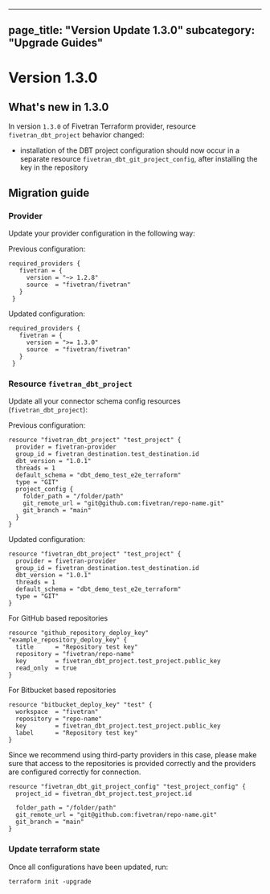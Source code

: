 ----
page_title: "Version Update 1.3.0"
subcategory: "Upgrade Guides"
---

# Version 1.3.0

## What's new in 1.3.0

In version `1.3.0` of Fivetran Terraform provider, resource `fivetran_dbt_project` behavior changed:
- installation of the DBT project configuration should now occur in a separate resource `fivetran_dbt_git_project_config`, after installing the key in the repository

## Migration guide

### Provider 

Update your provider configuration in the following way:

Previous configuration:

```hcl
required_providers {
   fivetran = {
     version = "~> 1.2.8"
     source  = "fivetran/fivetran"                
   }
 }
```

Updated configuration:

```hcl
required_providers {
   fivetran = {
     version = ">= 1.3.0"
     source  = "fivetran/fivetran"                
   }
 }
```

### Resource `fivetran_dbt_project`

Update all your connector schema config resources (`fivetran_dbt_project`):

Previous configuration:

```hcl
resource "fivetran_dbt_project" "test_project" {
  provider = fivetran-provider
  group_id = fivetran_destination.test_destination.id
  dbt_version = "1.0.1"
  threads = 1
  default_schema = "dbt_demo_test_e2e_terraform"
  type = "GIT"
  project_config {
    folder_path = "/folder/path"
    git_remote_url = "git@github.com:fivetran/repo-name.git"
    git_branch = "main"
  }
}
```

Updated configuration:

```hcl
resource "fivetran_dbt_project" "test_project" {
  provider = fivetran-provider
  group_id = fivetran_destination.test_destination.id
  dbt_version = "1.0.1"
  threads = 1
  default_schema = "dbt_demo_test_e2e_terraform"
  type = "GIT"
}
```

For GitHub based repositories
```hcl
resource "github_repository_deploy_key" "example_repository_deploy_key" {
  title      = "Repository test key"
  repository = "fivetran/repo-name"
  key        = fivetran_dbt_project.test_project.public_key
  read_only  = true
}
```

For Bitbucket based repositories
```hcl
resource "bitbucket_deploy_key" "test" {
  workspace  = "fivetran"
  repository = "repo-name"  
  key        = fivetran_dbt_project.test_project.public_key
  label      = "Repository test key"
}
```

Since we recommend using third-party providers in this case, please make sure that access to the repositories is provided correctly and the providers are configured correctly for connection.


```hcl
resource "fivetran_dbt_git_project_config" "test_project_config" {
  project_id = fivetran_dbt_project.test_project.id

  folder_path = "/folder/path"
  git_remote_url = "git@github.com:fivetran/repo-name.git"
  git_branch = "main"
}

```

### Update terraform state

Once all configurations have been updated, run:

```
terraform init -upgrade
```